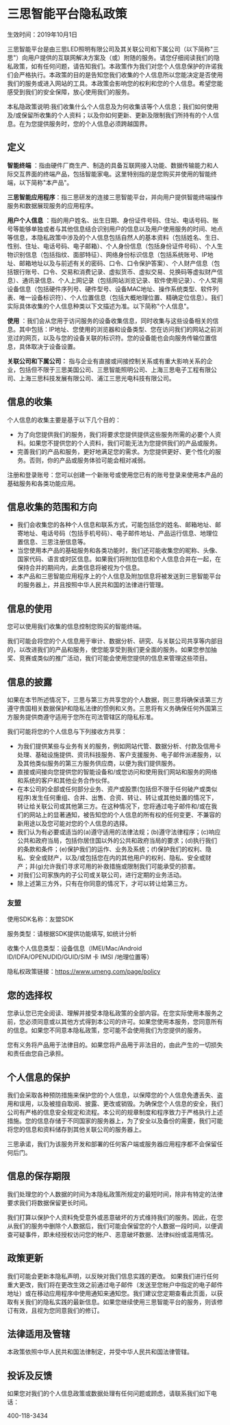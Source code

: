 # 三思智能平台隐私政策

生效时间：2019年10月1日

三思智能平台是由三思LED照明有限公司及其关联公司和下属公司（以下简称&quot;三思&quot;）向用户提供的互联网解决方案及（或）附随的服务。请您仔细阅读我们的隐私政策，如有任何问题，请告知我们。本政策作为我们对您个人信息保护的许诺我们会严格执行。本政策的目的是告知您我们收集的个人信息所以您能决定是否使用我们的服务或进入网站的工具。本政策会影响您的权利和您的个人信息。希望您能感受到我们的安全保障，放心使用我们的服务。

本私隐政策说明:我们收集什么个人信息及为何收集该等个人信息；我们如何使用及/或保留所收集的个人资料；以及你如何更新、更新及限制我们所持有的个人信息。在为您提供服务时，您的个人信息必须跨越国界。

## 定义

**智能终端** ：指由硬件厂商生产、制造的具备互联网接入功能、数据传输能力和人际交互界面的终端产品，包括智能家电。这里特别指的是您购买并使用的智能终端，以下简称&quot;本产品&quot;。

**三思智能应用程序**：指三思研发的连接三思智能平台，并向用户提供智能终端操作服务和数据展现服务的应用程序。

**用户个人信息** ：指的用户姓名、出生日期、身份证件号码、住址、电话号码、账号等能够单独或者与其他信息结合识别用户的信息以及用户使用服务的时间、地点等信息，本隐私政策中涉及的个人信息包括自然人的基本资料（包括姓名、生日、性别、住址、电话号码、电子邮箱）、个人身份信息（包括身份证件号码）、个人生物识别信息（包括指纹、面部特征）、网络身份标识信息（包括系统账号、IP地址、邮箱地址以及与前述有关的密码、口令、口令保护答案）、个人财产信息（包括银行账号、口令、交易和消费记录、虚拟货币、虚拟交易、兑换码等虚拟财产信息）、通讯录信息、个人上网记录（包括网站浏览记录、软件使用记录）、个人常用设备信息（包括硬件序列号、硬件型号、设备MAC地址、操作系统类型、软件列表、唯一设备标识符）、个人位置信息（包括大概地理位置、精确定位信息）。我们实际具体收集的个人信息种类以下文描述为准。以下简称&quot;个人信息&quot;。

**使用** ：我们会从您用于访问服务的设备收集信息，同时收集与这些设备相关的信息。其中包括：IP地址、您使用的浏览器和设备类型、您在访问我们的网站之前浏览过的网页，以及与您的设备关联的标识符。您的设备能也会向服务传输位置信息，具体取决于设备设置。

**关联公司和下属公司：** 指与企业有直接或间接控制关系或有重大影响关系的企业，包括但不限于三思美国公司、三思智能照明公司、上海三思电子工程有限公司、上海三思科技发展有限公司、浦江三思光电科技有限公司。

## 信息的收集

个人信息的收集主要是基于以下几个目的：

- 为了向您提供我们的服务，我们将要求您提供提供这些服务所需的必要个人资料。如果您不提供您的个人资料，我们可能无法为您提供我们的产品或服务。
- 完善我们的产品和服务，更好地满足您的需求。为您提供更好、更个性化的服务。否则，你的产品或服务体验可能会相对减弱。

注册和登录账号：您可以创建一个新账号或使用您已有的账号登录来使用本产品的基础服务和各类功能应用。

## 信息收集的范围和方向

- 我们会收集您的各种个人信息和联系方式，可能包括您的姓名、邮箱地址、邮寄地址、电话号码（包括手机号码）、电子邮件地址、产品运行信息、地理位置信息、三思注册信息等。
- 当您使用本产品的基础服务和各类功能时，我们还可能收集您的昵称、头像、国家代码、语言或时区信息。如果我们将附加信息和个人信息合并在一起，在保持合并的期间内，此类信息将被视为个信息。
- 本产品和三思智能应用程序上的个人信息及附加信息将被发送到三思智能平台的服务器上，并且按照中华人民共和国的法律进行管理。

## 信息的使用

您可以使用我们收集的信息控制您购买的智能终端。

我们可能会将您的个人信息用于审计、数据分析、研究、与关联公司共享等内部目的，以改进我们的产品和服务，使您能享受到我们更全面的服务。如果您参加抽奖、竞赛或类似的推广活动，我们可能会使用您提供的信息来管理这些项目。

## 信息的披露

如果在本节所述情况下，三思与第三方共享您的个人数据，则三思将确保该第三方遵守贵国相关数据保护和隐私法律的惯例和义务。三思将有义务确保任何外国第三方服务提供商遵守适用于您所在司法管辖区的隐私标准。

我们可能将您的个人信息与下列接收方共享：

- 为我们提供某些与业务有关的服务，例如网站代管、数据分析、付款及信用卡处理、基础设施提供、资讯科技服务、客户支援服务、电子邮件派递服务，以及其他类似服务的第三方服务供应商，以便为我们提供服务。
- 直接或间接向您提供您的智能设备和/或您访问和使用我们网站和服务的网络和系统的客户和其他业务合作伙伴。
- 在本公司的全部或任何部分业务、资产或股票(包括但不限于任何破产或类似程序)发生任何重组、合并、出售、合资、转让、转让或其他处置的情况下，转让给关联公司或其他第三方。在这种情况下，您将通过电子邮件和/或在我们的网站上的显著通知，被告知您的个人信息的所有权的任何变更、不兼容的新用途以及您可能对您的个人信息的选择。
- 我们认为有必要或适当的(a)遵守适用的法律法规；(b)遵守法律程序；(c)响应公共和政府当局，包括你居住国以外的公共和政府当局的要求；(d)执行我们的条款和条件；(e)保护我们的运作、业务及系统；(f)保护我们的权利、隐私、安全或财产，以及/或包括您在内的其他用户的权利、隐私、安全或财产；并(g)允许我们寻求可用的补救措施或限制我们可能承受的损害。
- 对我们公司家族内的子公司或关联公司，进行定期的业务活动。
- 除上述第三方外，只有在你同意的情况下，才可以转让给第三方。

### 友盟

使用SDK名称：友盟SDK

服务类型：请根据SDK提供功能填写, 如统计分析

收集个人信息类型：设备信息（IMEI/Mac/Android ID/IDFA/OPENUDID/GUID/SIM 卡 IMSI /地理位置等）

隐私权政策链接：https://www.umeng.com/page/policy

## 您的选择权

您承认您已完全阅读、理解并接受本隐私政策的全部内容。在您实际使用本服务之前，您必须同意或以其他方式得到本公司的许可。如果您使用本服务，您同意所有的信息。如果您不同意本隐私政策，您可能不会使用我们为您提供的服务。

您有义务将产品用于法律目的。如果您将产品用于非法目的，由此产生的一切损失和责任由您自己承担。

## 个人信息的保护

我们会采取各种预防措施来保护您的个人信息，以保障您的个人信息免遭丢失、盗用和误用，以及被擅自取阅、披露、更改或销毁。为确保您个人信息的安全，我们公司有严格的信息安全规定和流程。本公司的规章制度和程序致力于严格执行上述措施。您的信息存储于不同国家的服务器上，为了安全以及备份的需要，我们可能将您的信息和资料储存到其他关联公司的服务器上。

三思承诺，我们为该服务开发和部署的任何客户端或服务器应用程序都不会保留任何后门。

## 信息的保存期限

我们处理您的个人数据的时间为本隐私政策所规定的最短时间，除非有特定的法律要求我们将数据保留更长时间。

我们打算以保护个人资料免受意外或恶意破坏的方式维持我们的服务。因此，在您从我们的服务中删除个人数据后，我们可能会保留您的个人数据一段时间，以便调查可疑事件，即未经授权访问您的帐户、恶意破坏数据、法律纠纷或滥用情况。

## 政策更新

我们可能会更新本隐私声明，以反映对我们信息实践的更改。 如果我们进行任何重大更改，我们将在更改生效之前通过电子邮件（发送至您帐户中指定的电子邮件地址）或在移动应用程序中使用通知来通知您。我们建议您定期查看此页面，以获取有关我们的隐私实践的最新信息。如果您继续使用三思智能平台的服务，则该修订有效，且视为您同意我们的修订。

## 法律适用及管辖

本政策依照中华人民共和国法律制定，并受中华人民共和国法律管辖。

## 投诉及反馈

如果您对我们的个人信息政策或数据处理有任何问题或顾虑，请联系我们如下电话：

400-118-3434
